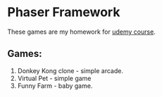 # Phaser Framework

These games are my homework for [udemy course](https://www.udemy.com/phaser-game-development).

## Games:

1. Donkey Kong clone - simple arcade.
2. Virtual Pet - simple game
3. Funny Farm - baby game.